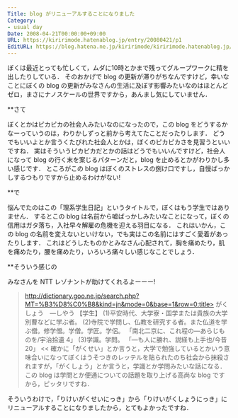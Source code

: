 ```yaml
---
Title: blog がリニューアルすることになりました
Category:
- usual day
Date: 2008-04-21T00:00:00+09:00
URL: https://kiririmode.hatenablog.jp/entry/20080421/p1
EditURL: https://blog.hatena.ne.jp/kiririmode/kiririmode.hatenablog.jp/atom/entry/8454420450078215062
---
```



ぼくは最近とっても忙しくて，ムダに10時とかまで残ってグループワークに精を出したりしている．
そのおかげで blog の更新が滞りがちなんですけど，幸いなことにぼくの blog の更新がみなさんの生活に及ぼす影響みたいなのはほとんどゼロ，まさにナノスケールの世界ですから，あんまし気にしていません．

**さて

ぼくとかはピカピカの社会人みたいなのになったので，この blog をどうするかなーっていうのは，わりかしずっと前から考えてたことだったりします．
どうでもいいよとか言うくたびれた社会人とかは，ぼくのピカピカさを見習うといいですね．
実はそういうピカピカだとかの話はどうでもいいんですけど，社会人になって blog の行く末を案じるパターンだと，blog を止めるとかがわりかし多い感じです．
ところがこの blog はぼくのストレスの捌け口ですし，自慢ばっかしするつもりですから止めるわけがない!

**で

悩んでたのはこの「理系学生日記」というタイトルで，ぼくはもう学生ではありません．
するとこの blog は名前から嘘ばっかしみたいなことになって，ぼくの信用はガタ落ち，入社早々解雇の危機を迎える羽目になる．
これはいかん，この blog の名前を変えないといけない，でも実はこの名前にはすごく愛着があったりします．
これはどうしたものかとみなさん心配されて，胸を痛めたり，肌を痛めたり，腰を痛めたり，いろいろ痛々しい感じなことでしょう．

**そういう感じの

みなさんを NTT レゾナントが助けてくれるよーーー!
>http://dictionary.goo.ne.jp/search.php?MT=%B3%D8%C0%B8&kind=jn&mode=0&base=1&row=0:title>
 がくしょう　&#8212;しやう 【学生】
(1)平安時代、大学寮・国学または貴族の大学別曹などに学ぶ者。
(2)寺院で学問し、仏教を研究する者。また仏道を学ぶ僧。修学僧。学僧。学匠。学侶。
「南北二京に、これ程の&#8212;あらじものを/宇治拾遺 4」
(3)学識。学問。
「&#8212;も人に勝れ、説経も上手也/今昔 20」
<<
確かに「がくせい」とか言うと，大学で勉強しているとかいう意味合いになってぼくはうそつきのレッテルを貼られたのち社会から抹殺されますが，「がくしょう」とか言うと，学識とか学問みたいな話になる．
この blog は学問とか便通についての話題を取り上げる高尚な blog ですから，ピッタリですね．


そういうわけで，「りけいがくせいにっき」から「りけいがくしょうにっき」にリニューアルすることになりましたから，とてもよかったですね．
